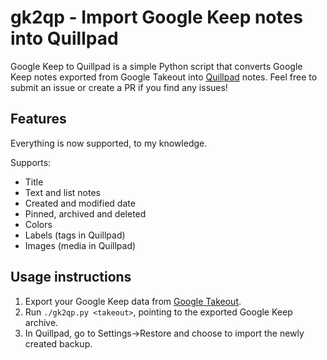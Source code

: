 # gk2qp - Import Google Keep notes into Quillpad

Google Keep to Quillpad is a simple Python script that converts Google Keep notes exported from Google Takeout into [Quillpad](https://github.com/quillpad/quillpad) notes.
Feel free to submit an issue or create a PR if you find any issues!

## Features

Everything is now supported, to my knowledge.

Supports:
 - Title
 - Text and list notes
 - Created and modified date
 - Pinned, archived and deleted
 - Colors
 - Labels (tags in Quillpad) 
 - Images (media in Quillpad) 

## Usage instructions

 1. Export your Google Keep data from [Google Takeout](https://takeout.google.com/).
 2. Run `./gk2qp.py <takeout>`, pointing to the exported Google Keep archive.
 3. In Quillpad, go to Settings->Restore and choose to import the newly created backup.

